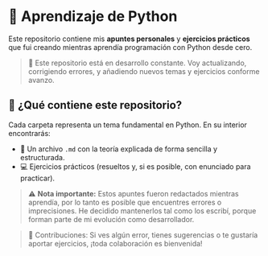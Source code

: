 # 🐍 Aprendizaje de Python

Este repositorio contiene mis **apuntes personales** y **ejercicios prácticos** que fui creando mientras aprendía programación con Python desde cero.

> 🚧 Este repositorio está en desarrollo constante. Voy actualizando, corrigiendo errores, y añadiendo nuevos temas y ejercicios conforme avanzo.

## 🧠 ¿Qué contiene este repositorio?

Cada carpeta representa un tema fundamental en Python. En su interior encontrarás:

- 📄 Un archivo `.md` con la teoría explicada de forma sencilla y estructurada.
- 💻 Ejercicios prácticos (resueltos y, si es posible, con enunciado para practicar).

> ⚠️ **Nota importante:** Estos apuntes fueron redactados mientras aprendía, por lo tanto es posible que encuentres errores o imprecisiones. He decidido mantenerlos tal como los escribí, porque forman parte de mi evolución como desarrollador.

> 💬 Contribuciones: Si ves algún error, tienes sugerencias o te gustaría aportar ejercicios, ¡toda colaboración es bienvenida!
